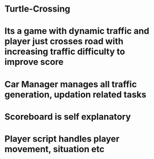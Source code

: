 # Turtle-Crossing
# Its a game with dynamic traffic and player just crosses road with increasing traffic difficulty to improve score
# Car Manager manages all traffic generation, updation related tasks
# Scoreboard is self explanatory
# Player script handles player movement, situation etc 
